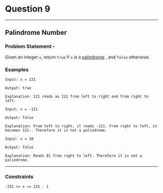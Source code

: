 # Question 9
****
## Palindrome Number
### Problem Statement - 

Given an integer `x`, return `true` if `x` is a [palindrome](https://www.google.com/search?q=palindrome&oq=palindo&aqs=chrome.1.69i57j0i10i433i512l2j0i10i512j0i10i131i433i512j0i10i433i512l2j0i10i512l3.3529j0j4&sourceid=chrome&ie=UTF-8) , and `false` otherwise.
### Examples
```
Input: x = 121

Output: true

Explanation: 121 reads as 121 from left to right and from right to left.
```
```
Input: x = -121

Output: false

Explanation: From left to right, it reads -121. From right to left, it becomes 121-. Therefore it is not a palindrome.
```
```
Input: x = 10

Output: false

Explanation: Reads 01 from right to left. Therefore it is not a palindrome.
```
****
### Constraints
```
-231 <= x <= 231 - 1
```

